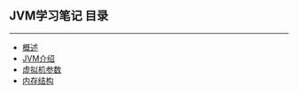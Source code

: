## JVM学习笔记 目录
---

+ [概述](./conception.md)
+ [JVM介绍](./no1.md)
+ [虚拟机参数](./no2.md)
+ [内存结构](./no3.md)